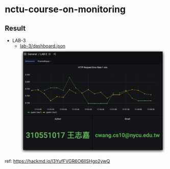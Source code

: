 # nctu-course-on-monitoring

## Result

- LAB-3
  - [lab-3/dashboard.json](lab-3/dashboard.json)
    ![lab-3](img/lab-3.png)

ref: <https://hackmd.io/l3YufFVGR6O6IISHgo2ywQ>
